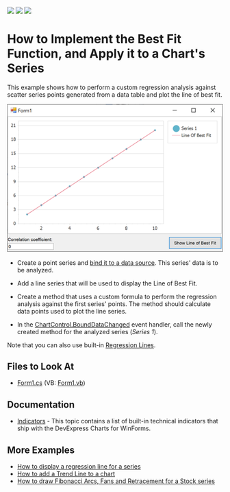 <!-- default badges list -->
![](https://img.shields.io/endpoint?url=https://codecentral.devexpress.com/api/v1/VersionRange/134061543/21.2.4%2B)
[![](https://img.shields.io/badge/Open_in_DevExpress_Support_Center-FF7200?style=flat-square&logo=DevExpress&logoColor=white)](https://supportcenter.devexpress.com/ticket/details/E1300)
[![](https://img.shields.io/badge/📖_How_to_use_DevExpress_Examples-e9f6fc?style=flat-square)](https://docs.devexpress.com/GeneralInformation/403183)
<!-- default badges end -->

# How to Implement the Best Fit Function, and Apply it to a Chart's Series

This example shows how to perform a custom regression analysis against scatter series points generated from a data table and plot the line of best fit. 

![](images/line-of-best-fit.png)

- Create a point series and [bind it to a data source](https://docs.devexpress.com/WindowsForms/6561/controls-and-libraries/chart-control/provide-data/specify-series-data-members). This series' data is to be analyzed.

- Add a line series that will be used to display the Line of Best Fit.

- Create a method that uses a custom formula to perform the regression analysis against the first series' points. The method should calculate data points used to plot the line series.

- In the [ChartControl.BoundDataChanged](https://docs.devexpress.com/WindowsForms/DevExpress.XtraCharts.ChartControl.BoundDataChanged?p=netframework) event handler, call the newly created method for the analyzed series (*Series 1*).

Note that you can also use built-in [Regression Lines](https://docs.devexpress.com/WindowsForms/6231/controls-and-libraries/chart-control/series/indicators/simple-indicators/regression-lines?p=netframework).

<!-- default file list -->
## Files to Look At

* [Form1.cs](./CS/LineOfBestFit/Form1.cs) (VB: [Form1.vb](./VB/LineOfBestFit/Form1.vb))
<!-- default file list end -->

## Documentation

* [Indicators](https://docs.devexpress.com/WindowsForms/8913/controls-and-libraries/chart-control/series/indicators) - This topic contains a list of built-in technical indicators that ship with the DevExpress Charts for WinForms.

## More Examples

* [How to display a regression line for a series](https://github.com/DevExpress-Examples/how-to-display-a-regression-line-for-a-series-e1494)
* [How to add a Trend Line to a chart](https://github.com/DevExpress-Examples/how-to-add-a-trend-line-to-a-chart-e1245)
* [How to draw Fibonacci Arcs, Fans and Retracement for a Stock series](https://github.com/DevExpress-Examples/how-to-draw-fibonacci-arcs-fans-and-retracement-for-a-stock-series-e966)
